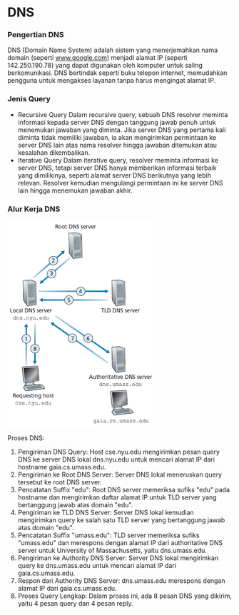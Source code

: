 # DNS

### Pengertian DNS
DNS (Domain Name System) adalah sistem yang menerjemahkan nama domain (seperti www.google.com) menjadi alamat IP (seperti 142.250.190.78) yang dapat digunakan oleh komputer untuk saling berkomunikasi. DNS bertindak seperti buku telepon internet, memudahkan pengguna untuk mengakses layanan tanpa harus mengingat alamat IP.

### Jenis Query
- Recursive Query
Dalam recursive query, sebuah DNS resolver meminta informasi kepada server DNS dengan tanggung jawab penuh untuk menemukan jawaban yang diminta. Jika server DNS yang pertama kali diminta tidak memiliki jawaban, ia akan mengirimkan permintaan ke server DNS lain atas nama resolver hingga jawaban ditemukan atau kesalahan dikembalikan.
- Iterative Query
Dalam iterative query, resolver meminta informasi ke server DNS, tetapi server DNS hanya memberikan informasi terbaik yang dimilikinya, seperti alamat server DNS berikutnya yang lebih relevan. Resolver kemudian mengulangi permintaan ini ke server DNS lain hingga menemukan jawaban akhir.

### Alur Kerja DNS 
![Alur kerja DNS](assets/interaction-of-the-various-DNS-Servers.png)

Proses DNS:
1. Pengiriman DNS Query: Host cse.nyu.edu mengirimkan pesan query DNS ke server DNS lokal dns.nyu.edu untuk mencari alamat IP dari hostname gaia.cs.umass.edu.
2. Pengiriman ke Root DNS Server: Server DNS lokal meneruskan query tersebut ke root DNS server.
3. Pencatatan Suffix "edu": Root DNS server memeriksa sufiks "edu" pada hostname dan mengirimkan daftar alamat IP untuk TLD server yang bertanggung jawab atas domain "edu".
4. Pengiriman ke TLD DNS Server: Server DNS lokal kemudian mengirimkan query ke salah satu TLD server yang bertanggung jawab atas domain "edu".
5. Pencatatan Suffix "umass.edu": TLD server memeriksa sufiks "umass.edu" dan merespons dengan alamat IP dari authoritative DNS server untuk University of Massachusetts, yaitu dns.umass.edu.
6. Pengiriman ke Authority DNS Server: Server DNS lokal mengirimkan query ke dns.umass.edu untuk mencari alamat IP dari gaia.cs.umass.edu.
7. Respon dari Authority DNS Server: dns.umass.edu merespons dengan alamat IP dari gaia.cs.umass.edu.
8. Proses Query Lengkap: Dalam proses ini, ada 8 pesan DNS yang dikirim, yaitu 4 pesan query dan 4 pesan reply.



